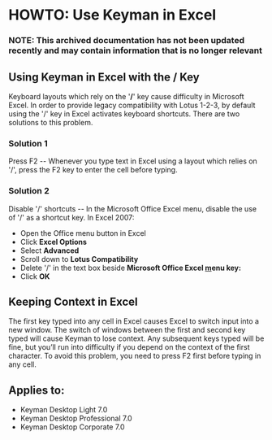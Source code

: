 # HOWTO: Use Keyman in Excel

### **NOTE**: This archived documentation has not been updated recently and may contain information that is no longer relevant

## Using Keyman in Excel with the **/** Key
Keyboard layouts which rely on the '**/**' key cause difficulty in Microsoft Excel. In order to provide legacy compatibility with Lotus 1-2-3, by default using the '/' key in Excel activates keyboard shortcuts. There are two solutions to this problem.

### Solution 1
Press F2 -- Whenever you type text in Excel using a layout which relies on '/', press the F2 key to enter the cell before typing.

### Solution 2
 Disable '/' shortcuts -- In the Microsoft Office Excel menu, disable the use of '/' as a shortcut key.
In Excel 2007: 
 
  - Open the Office menu button in Excel
  - Click **Excel Options**
  - Select **Advanced**
  - Scroll down to **Lotus Compatibility**
  - Delete '/' in the text box beside **Microsoft Office Excel <ins>m</ins>enu key:**
  - Click **OK**

## Keeping Context in Excel
The first key typed into any cell in Excel causes Excel to switch input into a new window. The switch of windows between the first and second key typed will cause Keyman to lose context. Any subsequent keys typed will be fine, but you’ll run into difficulty if you depend on the context of the first character. To avoid this problem, you need to press F2 first before typing in any cell.

## Applies to:
 * Keyman Desktop Light 7.0
 * Keyman Desktop Professional 7.0
 * Keyman Desktop Corporate 7.0